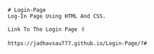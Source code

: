     

     # Login-Page
     Log-In Page Using HTML And CSS.
   
     Link To The Login Page 🖇️ 

     https://jadhavsau777.github.io/Login-Page/?#